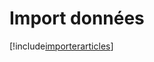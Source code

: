 # Import données

[!include[importerarticles](importdonnees.importerarticles.autogen.md)]







































































































